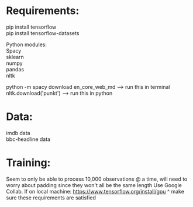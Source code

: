 # Requirements:

pip install tensorflow <br>
pip install tensorflow-datasets

Python modules: <br>
Spacy <br>
sklearn <br>
numpy <br>
pandas <br>
nltk <br> 

python -m spacy download en_core_web_md --> run this in terminal
nltk.download('punkt') --> run this in python
  


# Data:
imdb data <br>
bbc-headline data


# Training:
Seem to only be able to process 10,000 observations @ a time, will need to worry about padding since they won't all be the same length
Use Google Collab.
If on local machine:
https://www.tensorflow.org/install/gpu
^ make sure these requirements are satisfied


